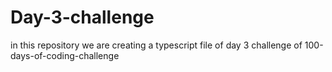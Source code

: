 # Day-3-challenge
in this repository we are creating a typescript file of day 3 challenge of 100-days-of-coding-challenge

